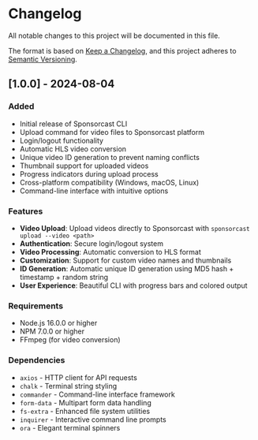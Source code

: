 # Changelog

All notable changes to this project will be documented in this file.

The format is based on [Keep a Changelog](https://keepachangelog.com/en/1.0.0/),
and this project adheres to [Semantic Versioning](https://semver.org/spec/v2.0.0.html).

## [1.0.0] - 2024-08-04

### Added
- Initial release of Sponsorcast CLI
- Upload command for video files to Sponsorcast platform
- Login/logout functionality 
- Automatic HLS video conversion
- Unique video ID generation to prevent naming conflicts
- Thumbnail support for uploaded videos
- Progress indicators during upload process
- Cross-platform compatibility (Windows, macOS, Linux)
- Command-line interface with intuitive options

### Features
- **Video Upload**: Upload videos directly to Sponsorcast with `sponsorcast upload --video <path>`
- **Authentication**: Secure login/logout system
- **Video Processing**: Automatic conversion to HLS format
- **Customization**: Support for custom video names and thumbnails
- **ID Generation**: Automatic unique ID generation using MD5 hash + timestamp + random string
- **User Experience**: Beautiful CLI with progress bars and colored output

### Requirements
- Node.js 16.0.0 or higher
- NPM 7.0.0 or higher  
- FFmpeg (for video conversion)

### Dependencies
- `axios` - HTTP client for API requests
- `chalk` - Terminal string styling
- `commander` - Command-line interface framework
- `form-data` - Multipart form data handling
- `fs-extra` - Enhanced file system utilities
- `inquirer` - Interactive command line prompts
- `ora` - Elegant terminal spinners
